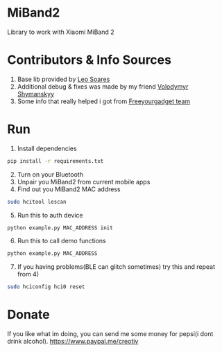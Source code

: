# MiBand2
Library to work with Xiaomi MiBand 2

# Contributors & Info Sources
1) Base lib provided by [Leo Soares](https://github.com/leojrfs/miband2)
2) Additional debug & fixes was made by my friend [Volodymyr Shymanskyy](https://github.com/vshymanskyy/miband2-python-test)
3) Some info that really helped i got from [Freeyourgadget team](https://github.com/Freeyourgadget/Gadgetbridge/tree/master/app/src/main/java/nodomain/freeyourgadget/gadgetbridge/service/devices/miband2)

# Run 

1) Install dependencies
```sh
pip install -r requirements.txt
```
2) Turn on your Bluetooth
3) Unpair you MiBand2 from current mobile apps
4) Find out you MiBand2 MAC address
```sh
sudo hcitool lescan
```
5) Run this to auth device
```sh
python example.py MAC_ADDRESS init
```
6) Run this to call demo functions
```sh
python example.py MAC_ADDRESS
```
7) If you having problems(BLE can glitch sometimes) try this and repeat from 4)
```sh
sudo hciconfig hci0 reset
```

# Donate
If you like what im doing, you can send me some money for pepsi(i dont drink alcohol). https://www.paypal.me/creotiv
